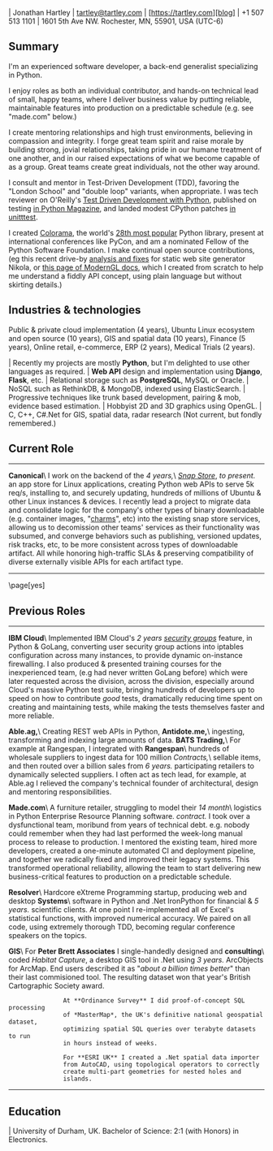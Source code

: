 | Jonathan Hartley | [tartley@tartley.com][email] | [https://tartley.com][blog]
| +1 507 513 1101 | 1601 5th Ave NW. Rochester, MN, 55901, USA (UTC-6)

[email]: mailto:tartley@tartley.com
[blog]: https://www.tartley.com/categories/software

## Summary

I'm an experienced software developer, a back-end generalist specializing in Python.

I enjoy roles as both an individual contributor, and hands-on technical lead of
small, happy teams, where I deliver business value by putting reliable,
maintainable features into production on a predictable schedule (e.g. see "made.com" below.)

I create mentoring relationships and high trust environments, believing in compassion
and integrity. I forge great team spirit and raise morale by building strong, jovial
relationships, taking pride in our humane treatment of one another, and in our raised
expectations of what we become capable of as a group. Great teams create great
individuals, not the other way around.

I consult and mentor in Test-Driven Development (TDD), favoring the "London
School" and "double loop" variants, when appropriate. I was tech reviewer on O'Reilly's
[Test Driven Development with Python](https://www.oreilly.com/library/view/test-driven-development-with/9781491958698),
published on testing
[in Python Magazine](https://www.tartley.com/posts/acceptance-testing-net-applications-using-ironpython),
and landed modest CPython patches [in unitttest](https://github.com/python/cpython/commit/1341bb0019868345bab8adff94263c81e1d66eae).


I created
[Colorama](https://pypi.python.org/pypi/colorama),
the world's
[28th most popular](https://hugovk.github.io/top-pypi-packages/#colorama)
Python library,
present at international conferences like PyCon, and am a nominated Fellow of the Python Software
Foundation. I make continual open source contributions, (eg this recent drive-by
[analysis and fixes](https://github.com/getnikola/nikola/issues/3671)
for static web site generator Nikola, or
[this page of ModernGL docs](https://moderngl.readthedocs.io/en/latest/topics/buffer_format.html),
which I created from scratch to help me understand a fiddly API concept, using plain
language but without skirting details.)

## Industries & technologies

Public & private cloud implementation (4 years), Ubuntu Linux ecosystem and
open source (10 years), GIS and spatial data (10 years), Finance (5 years),
Online retail, e-commerce, ERP (2 years), Medical Trials (2 years).

| Recently my projects are mostly **Python**, but I'm delighted to use other languages as required.
| **Web API** design and implementation using **Django**, **Flask**, etc.
| Relational storage such as **PostgreSQL**, MySQL or Oracle.
| NoSQL such as RethinkDB, & MongoDB, indexed using ElasticSearch.
| Progressive techniques like trunk based development, pairing & mob, evidence based estimation.
| Hobbyist 2D and 3D graphics using OpenGL.
| C, C++, C#.Net for GIS, spatial data, radar research (Not current, but fondly remembered.)

## Current Role

-------------- -------------------------------------------------------------------
**Canonical**\ I work on the backend of the
*4 years,*\    [*Snap Store*](https://snapcraft.io/store),
*to present.*  an app store for Linux applications, creating Python web APIs
               to serve 5k req/s, installing to, and securely updating,
               hundreds of millions of Ubuntu & other Linux instances &
               devices. I recently lead a project to migrate data and
               consolidate logic for the company's other types of binary
               downloadable (e.g. container images,
               "[charms](https://juju.is/about)", etc) into the existing snap
               store services, allowing us to decomission other teams' services
               as their functionality was subsumed, and converge behaviors such
               as publishing, versioned updates, risk tracks, etc, to be more
               consistent across types of downloadable artifact. All while
               honoring high-traffic SLAs & preserving compatibility of diverse
               externally visible APIs for each artifact type.

------------------------------------------------------------------------------------

\page[yes]

## Previous Roles

------------------ --------------------------------------------------------------------
**IBM Cloud**\     Implemented IBM Cloud's
*2 years*           [*security groups*](https://www.ibm.com/cloud/blog/illustrating-uses-ibm-cloud-security-groups)
                   feature, in Python & GoLang, converting user security group
                   actions into iptables configuration across many instances,
                   to provide dynamic on-instance firewalling. I also produced
                   & presented training courses for the inexperienced team,
                   (e.g had never written GoLang before) which were later
                   requested across the division, across the division,
                   especially around Cloud's massive Python test suite,
                   bringing hundreds of developers up to speed on how to
                   contribute *good* tests, dramatically reducing time spent on
                   creating and maintaining tests, while making the tests
                   themselves faster and more reliable.

**Able.ag,**\      Creating REST web APIs in Python,
**Antidote.me,**\  ingesting, transforming and indexing large amounts of data.
**BATS Trading,**\ For example at Rangespan, I integrated with
**Rangespan**\     hundreds of wholesale suppliers to ingest data for 100 million
*Contracts,*\      sellable items, and then routed over a billion sales from
*6 years.*         participating retailers to dynamically selected suppliers.
                   I often act as tech lead, for example, at Able.ag I
                   relieved the company's technical founder of
                   architectural, design and mentoring responsibilities.

**Made.com**\      A furniture retailer, struggling to model their
*14 month*\        logistics in Python Enterprise Resource Planning software.
*contract.*        I took over a dysfunctional team, moribund from years of technical
                   debt. e.g. nobody could remember when they had last performed the
                   week-long manual process to release to production. I mentored the
                   existing team, hired more developers, created a one-minute
                   automated CI and deployment pipeline, and together we radically
                   fixed and improved their legacy systems. This transformed
                   operational reliability, allowing the team to start
                   delivering new business-critical features to production
                   on a predictable schedule.

**Resolver**\      Hardcore eXtreme Programming startup, producing web and desktop
**Systems**\       software in Python and .Net IronPython for financial &
*5 years.*         scientific clients. At one point I re-implemented all of
                   Excel's statistical functions, with improved numerical
                   accuracy. We paired on all code, using extremely thorough
                   TDD, becoming regular conference speakers on the topics.

**GIS**\           For **Peter Brett Associates** I single-handedly designed and
**consulting**\    coded *Habitat Capture*, a desktop GIS tool in .Net using
*3 years.*         ArcObjects for ArcMap. End users described it as "*about
                   a billion times better*" than their last commisioned tool.
                   The resulting dataset won that year's British
                   Cartographic Society award.

                   At **Ordinance Survey** I did proof-of-concept SQL processing
                   of *MasterMap*, the UK's definitive national geospatial dataset,
                   optimizing spatial SQL queries over terabyte datasets to run
                   in hours instead of weeks.

                   For **ESRI UK** I created a .Net spatial data importer
                   from AutoCAD, using topological operators to correctly
                   create multi-part geometries for nested holes and
                   islands.

----------------------------------------------------------------------------------------

## Education

| University of Durham, UK. Bachelor of Science: 2:1 (with Honors) in Electronics.

